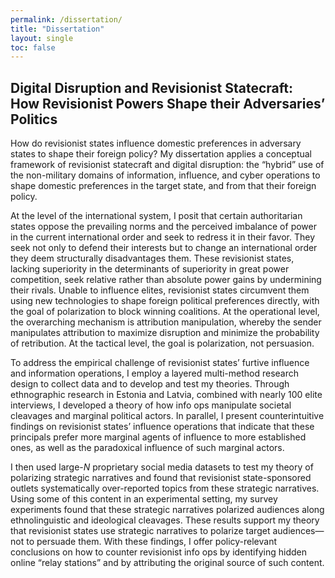 ```yaml
---
permalink: /dissertation/
title: "Dissertation"
layout: single
toc: false
---
```


## Digital Disruption and Revisionist Statecraft: <br>How Revisionist Powers Shape their Adversaries’ Politics

How do revisionist states influence domestic preferences in adversary states to shape their foreign policy? My dissertation applies a conceptual framework of revisionist statecraft and digital disruption: the “hybrid” use of the non-military domains of information, influence, and cyber operations to shape domestic preferences in the target state, and from that their foreign policy. 

At the level of the international system, I posit that certain authoritarian states oppose the prevailing norms and the perceived imbalance of power in the current international order and seek to redress it in their favor. They seek not only to defend their interests but to change an international order they deem structurally disadvantages them. These revisionist states, lacking superiority in the determinants of superiority in great power competition, seek relative rather than absolute power gains by undermining their rivals. Unable to influence elites, revisionist states circumvent them using new technologies to shape foreign political preferences directly, with the goal of polarization to block winning coalitions. At the operational level, the overarching mechanism is attribution manipulation, whereby the sender manipulates attribution to maximize disruption and minimize the probability of retribution. At the tactical level, the goal is polarization, not persuasion.

To address the empirical challenge of revisionist states’ furtive influence and information operations, I employ a layered multi-method research design to collect data and to develop and test my theories. Through ethnographic research in Estonia and Latvia, combined with nearly 100 elite interviews, I developed a theory of how info ops manipulate societal cleavages and marginal political actors. In parallel, I present counterintuitive findings on revisionist states’ influence operations that indicate that these principals prefer more marginal agents of influence to more established ones, as well as the paradoxical influence of such marginal actors. 

I then used large-<i>N</i> proprietary social media datasets to test my theory of polarizing strategic narratives and found that revisionist state-sponsored outlets systematically over-reported topics from these strategic narratives. Using some of this content in an experimental setting, my survey experiments found that these strategic narratives polarized audiences along ethnolinguistic and ideological cleavages. These results support my theory that revisionist states use strategic narratives to polarize target audiences—not to persuade them. With these findings, I offer policy-relevant conclusions on how to counter revisionist info ops by identifying hidden online “relay stations” and by attributing the original source of such content.

